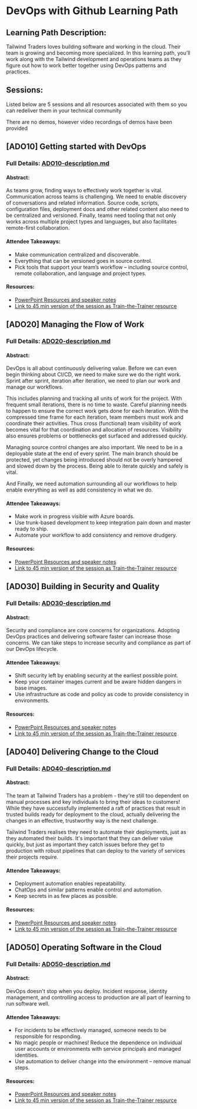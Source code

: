 # DevOps with Github Learning Path

## Learning Path Description:
Tailwind Traders loves building software and working in the cloud.  Their team is growing and becoming more specialized.  In this learning path, you’ll work along with the Tailwind development and operations teams as they figure out how to work better together using DevOps patterns and practices.

## Sessions:

Listed below are 5 sessions and all resources associated with them so you can redeliver them in your technical community

There are no demos, however video recordings of demos have been provided

## [ADO10] Getting started with DevOps

### **Full Details:** [ADO10-description.md](/ADO10-description.md)

#### **Abstract:**
As teams grow, finding ways to effectively work together is vital. Communication across teams is challenging. We need to enable discovery of conversations and related information. Source code, scripts, configuration files, deployment docs and other related content also need to be centralized and versioned. Finally, teams need tooling that not only works across multiple project types and languages, but also facilitates remote-first collaboration.

#### **Attendee Takeaways:**
* Make communication centralized and discoverable.
* Everything that can be versioned goes in source control.
* Pick tools that support your team’s workflow – including source control, remote collaboration, and language and project types.


#### **Resources:**
* [PowerPoint Resources and speaker notes]()
* [Link to 45 min version of the session as Train-the-Trainer resource]()



## [ADO20] Managing the Flow of Work

### **Full Details:** [ADO20-description.md](/ADO20-description.md)


#### **Abstract:**
DevOps is all about continuously delivering value. Before we can even begin thinking about CI/CD, we need to make sure we do the right work. Sprint after sprint, iteration after iteration, we need to plan our work and manage our workflows. 

This includes planning and tracking all units of work for the project. With frequent small iterations, there is no time to waste. Careful planning needs to happen to ensure the correct work gets done for each iteration. With the compressed time frame for each iteration, team members must work and coordinate their activities. Thus cross (functional) team visibility of work becomes vital for that coordination and allocation of resources. Visibility also ensures problems or bottlenecks get surfaced and addressed quickly. 

Managing source control changes are also important. We need to be in a deployable state at the end of every sprint. The main branch should be protected, yet changes being introduced should not be overly hampered and slowed down by the process. Being able to iterate quickly and safely is vital. 

And Finally, we need automation surrounding all our workflows to help enable everything as well as add consistency in what we do. 

#### **Attendee Takeaways:**
* Make work in progress visible with Azure boards. 
* Use trunk-based development to keep integration pain down and master ready to ship. 
* Automate your workflow to add consistency and remove drudgery. 

#### **Resources:**
* [PowerPoint Resources and speaker notes]()
* [Link to 45 min version of the session as Train-the-Trainer resource]()


## [ADO30] Building in Security and Quality

### **Full Details:** [ADO30-description.md](/ADO30-description.md)


#### **Abstract:**
Security and compliance are core concerns for organizations. Adopting DevOps practices and delivering software faster can increase those concerns. We can take steps to increase security and compliance as part of our DevOps lifecycle. 

#### **Attendee Takeaways:**
* Shift security left by enabling security at the earliest possible point. 
* Keep your container images current and be aware hidden dangers in base images. 
* Use infrastructure as code and policy as code to provide consistency in environments. 

#### **Resources:**
* [PowerPoint Resources and speaker notes]()
* [Link to 45 min version of the session as Train-the-Trainer resource]()


## [ADO40] Delivering Change to the Cloud

### **Full Details:** [ADO40-description.md](/ADO40-description.md)


#### **Abstract:**
The team at Tailwind Traders has a problem - they're still too dependent on manual processes and key individuals to bring their ideas to customers! While they have successfully implemented a raft of practices that result in trusted builds ready for deployment to the cloud, actually delivering the changes in an effective, trustworthy way is the next challenge. 

Tailwind Traders realises they need to automate their deployments, just as they automated their builds. It's important that they can deliver value quickly, but just as important they catch issues before they get to production with robust pipelines that can deploy to the variety of services their projects require. 

#### **Attendee Takeaways:**
* Deployment automation enables repeatability. 
* ChatOps and similar patterns enable control and automation. 
* Keep secrets in as few places as possible. 

#### **Resources:**
* [PowerPoint Resources and speaker notes]()
* [Link to 45 min version of the session as Train-the-Trainer resource]()


## [ADO50] Operating Software in the Cloud

### **Full Details:** [ADO50-description.md](/ADO50-description.md)


#### **Abstract:**
DevOps doesn't stop when you deploy. Incident response, identity management, and controlling access to production are all part of learning to run software well. 

#### **Attendee Takeaways:**
* For incidents to be effectively managed, someone needs to be responsible for responding. 
* No magic people or machines! Reduce the dependence on individual user accounts or environments with service principals and managed identities. 
* Use automation to deliver change into the environment – remove manual steps. 

#### **Resources:**
* [PowerPoint Resources and speaker notes]()
* [Link to 45 min version of the session as Train-the-Trainer resource]()


